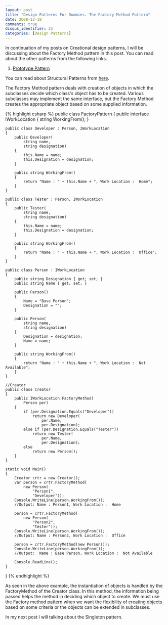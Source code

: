 ```yaml
---
layout: post
title: "Design Patterns For Dummies. The Factory Method Pattern"
date: 2008-12-18
comments: true
disqus_identifier: 25
categories: [Design Patterns]
---
```

In continuation of my posts on Creational design patterns, I will be
discussing about the Factory Method pattern in this post. You can read
about the other patterns from the following links.

1.  [Prototype
    Pattern](/2008/12/15/Design-Patterns-For-Dummies.-The-Prototype-Pattern/)

You can read about Structural Patterns from
[here](/2008/12/15/Structural-Design-Patterns/).

The Factory Method pattern deals with creation of objects in which the
subclasses decide which class's object has to be created. Various
subclasses may implement the same interface, but the Factory Method
creates the appropriate object based on some supplied information.

{% highlight csharp %}
public class FactoryPattern
{
    public interface IWorkLocation
    {
        string WorkingFrom();
    }

    public class Developer : Person, IWorkLocation
    {
        public Developer(
            string name,
            string designation)
        {
            this.Name = name;
            this.Designation = designation;
        }

        public string WorkingFrom()
        {
            return "Name : " + this.Name + ", Work Location :  Home";
        }
    }

    public class Tester : Person, IWorkLocation
    {
        public Tester(
            string name,
            string designation)
        {
            this.Name = name;
            this.Designation = designation;
        }

        public string WorkingFrom()
        {
            return "Name : " + this.Name + ", Work Location :  Office";
        }
    }

    public class Person : IWorkLocation
    {
        public string Designation { get; set; }
        public string Name { get; set; }

        public Person()
        {
            Name = "Base Person";
            Designation = "";
        }

        public Person(
            string name,
            string designation)
        {
            Designation = designation;
            Name = name;
        }

        public string WorkingFrom()
        {
            return "Name : " + this.Name + ", Work Location :  Not Available";
        }
    }

    //Creator
    public class Creator
    {
        public IWorkLocation FactoryMethod(
            Person per)
        {
            if (per.Designation.Equals("Developer"))
                return new Developer(
                    per.Name,
                    per.Designation);
            else if (per.Designation.Equals("Tester"))
                return new Tester(
                    per.Name,
                    per.Designation);
            else
                return new Person();
        }
    }

    static void Main()
    {
        Creator crtr = new Creator();
        var person = crtr.FactoryMethod(
            new Person(
                "Person1",
                "Developer"));
        Console.WriteLine(person.WorkingFrom());
        //Output: Name : Person1, Work Location :  Home
        
        person = crtr.FactoryMethod(
            new Person(
                "Person2",
                "Tester"));
        Console.WriteLine(person.WorkingFrom());
        //Output: Name : Person2, Work Location :  Office
        
        person = crtr.FactoryMethod(new Person());
        Console.WriteLine(person.WorkingFrom());
        //Output:  Name : Base Person, Work Location :  Not Available
        
        Console.ReadLine();
    }
}
{% endhighlight %}

As seen in the above example, the instantiation of objects is handled by
the FactoryMethod of the Creator class. In this method, the information
being passed helps the method in deciding which object to create. We
must use the Factory method pattern when we want the flexibility of
creating objects based on some criteria or the objects can be extended
in subclasses.

In my next post I will talking about the Singleton pattern.

